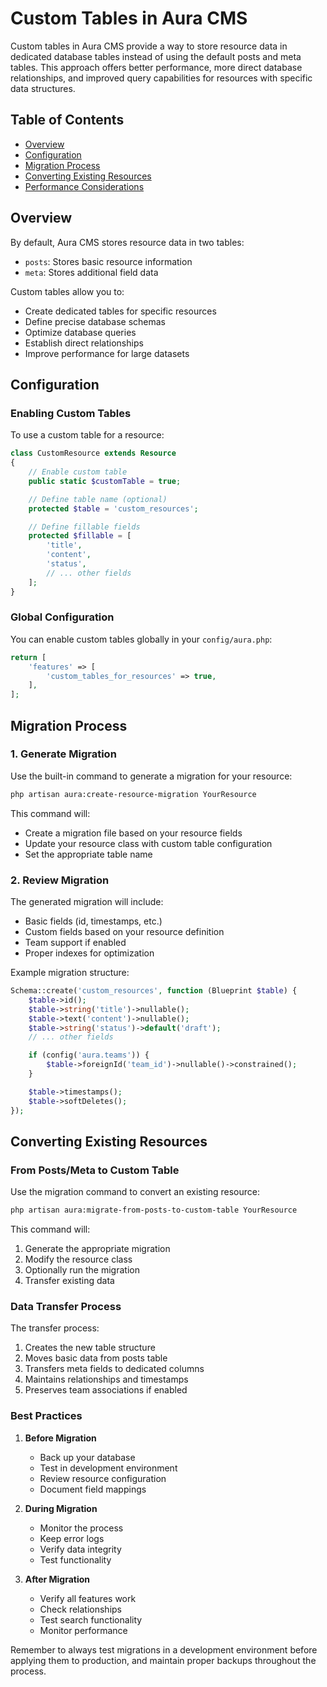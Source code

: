 # Custom Tables in Aura CMS

Custom tables in Aura CMS provide a way to store resource data in dedicated database tables instead of using the default posts and meta tables. This approach offers better performance, more direct database relationships, and improved query capabilities for resources with specific data structures.

## Table of Contents

- [Overview](#overview)
- [Configuration](#configuration)
- [Migration Process](#migration-process)
- [Converting Existing Resources](#converting-existing-resources)
- [Performance Considerations](#performance-considerations)

## Overview

By default, Aura CMS stores resource data in two tables:
- `posts`: Stores basic resource information
- `meta`: Stores additional field data

Custom tables allow you to:
- Create dedicated tables for specific resources
- Define precise database schemas
- Optimize database queries
- Establish direct relationships
- Improve performance for large datasets

## Configuration

### Enabling Custom Tables

To use a custom table for a resource:

```php
class CustomResource extends Resource
{
    // Enable custom table
    public static $customTable = true;

    // Define table name (optional)
    protected $table = 'custom_resources';

    // Define fillable fields
    protected $fillable = [
        'title',
        'content',
        'status',
        // ... other fields
    ];
}
```

### Global Configuration

You can enable custom tables globally in your `config/aura.php`:

```php
return [
    'features' => [
        'custom_tables_for_resources' => true,
    ],
];
```

## Migration Process

### 1. Generate Migration

Use the built-in command to generate a migration for your resource:

```bash
php artisan aura:create-resource-migration YourResource
```

This command will:
- Create a migration file based on your resource fields
- Update your resource class with custom table configuration
- Set the appropriate table name

### 2. Review Migration

The generated migration will include:
- Basic fields (id, timestamps, etc.)
- Custom fields based on your resource definition
- Team support if enabled
- Proper indexes for optimization

Example migration structure:

```php
Schema::create('custom_resources', function (Blueprint $table) {
    $table->id();
    $table->string('title')->nullable();
    $table->text('content')->nullable();
    $table->string('status')->default('draft');
    // ... other fields

    if (config('aura.teams')) {
        $table->foreignId('team_id')->nullable()->constrained();
    }

    $table->timestamps();
    $table->softDeletes();
});
```

## Converting Existing Resources

### From Posts/Meta to Custom Table

Use the migration command to convert an existing resource:

```bash
php artisan aura:migrate-from-posts-to-custom-table YourResource
```

This command will:
1. Generate the appropriate migration
2. Modify the resource class
3. Optionally run the migration
4. Transfer existing data

### Data Transfer Process

The transfer process:
1. Creates the new table structure
2. Moves basic data from posts table
3. Transfers meta fields to dedicated columns
4. Maintains relationships and timestamps
5. Preserves team associations if enabled


### Best Practices

1. **Before Migration**
   - Back up your database
   - Test in development environment
   - Review resource configuration
   - Document field mappings

2. **During Migration**
   - Monitor the process
   - Keep error logs
   - Verify data integrity
   - Test functionality

3. **After Migration**
   - Verify all features work
   - Check relationships
   - Test search functionality
   - Monitor performance

Remember to always test migrations in a development environment before applying them to production, and maintain proper backups throughout the process.
